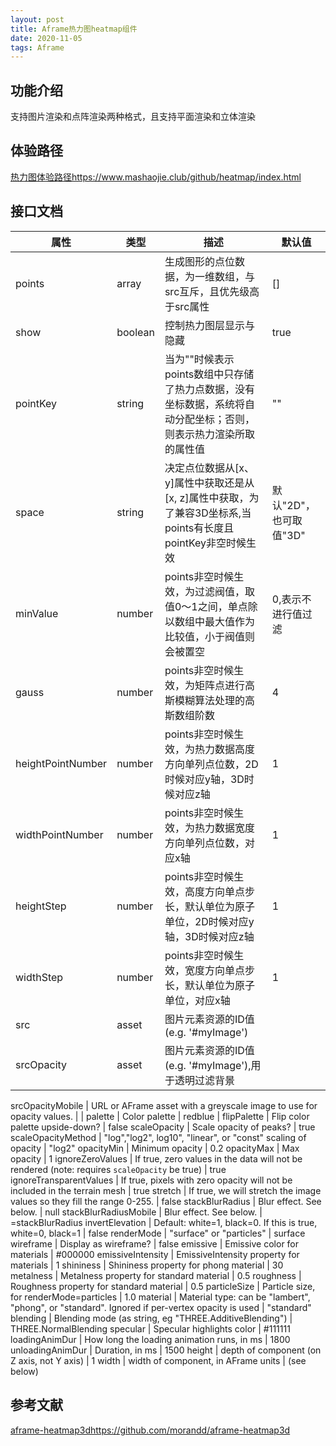 ```yaml
---
layout: post
title: Aframe热力图heatmap组件
date: 2020-11-05
tags: Aframe   
---
```

## 功能介绍
支持图片渲染和点阵渲染两种格式，且支持平面渲染和立体渲染

## 体验路径
[热力图体验路径](https://www.mashaojie.club/github/heatmap/index.html)https://www.mashaojie.club/github/heatmap/index.html

## 接口文档
属性 | 类型 | 描述 | 默认值
--- | --- | --- | ---
points | array | 生成图形的点位数据，为一维数组，与src互斥，且优先级高于src属性 | []
show | boolean | 控制热力图层显示与隐藏 | true
pointKey | string | 当为""时候表示points数组中只存储了热力点数据，没有坐标数据，系统将自动分配坐标；否则，则表示热力渲染所取的属性值 | ""
space | string | 决定点位数据从[x、y]属性中获取还是从[x, z]属性中获取，为了兼容3D坐标系,当points有长度且pointKey非空时候生效  | 默认"2D"，也可取值"3D"
minValue | number | points非空时候生效，为过滤阀值，取值0～1之间，单点除以数组中最大值作为比较值，小于阀值则会被置空 | 0,表示不进行值过滤
gauss | number | points非空时候生效，为矩阵点进行高斯模糊算法处理的高斯数组阶数 | 4
heightPointNumber | number | points非空时候生效，为热力数据高度方向单列点位数，2D时候对应y轴，3D时候对应z轴 | 1
widthPointNumber | number | points非空时候生效，为热力数据宽度方向单列点位数，对应x轴 | 1
heightStep | number | points非空时候生效，高度方向单点步长，默认单位为原子单位，2D时候对应y轴，3D时候对应z轴 | 1
widthStep | number | points非空时候生效，宽度方向单点步长，默认单位为原子单位，对应x轴 | 1
src | asset | 图片元素资源的ID值 (e.g. '#myImage')  | |
srcOpacity | asset | 图片元素资源的ID值 (e.g. '#myImage'),用于透明过滤背景  | |


srcOpacityMobile | URL or AFrame asset with a greyscale image to use for opacity values. | |
palette | Color palette | redblue |
flipPalette | Flip color palette upside-down? | false
scaleOpacity | Scale opacity of peaks? | true
scaleOpacityMethod | "log","log2", log10", "linear", or "const" scaling of opacity | "log2"
opacityMin | Minimum opacity | 0.2 
opacityMax | Max opacity | 1
ignoreZeroValues | If true, zero values in the data will not be rendered (note: requires `scaleOpacity` be true) | true
ignoreTransparentValues | If true, pixels with zero opacity will not be included in the terrain mesh | true
stretch | If true, we will stretch the image values so they fill the range 0-255. | false
stackBlurRadius | Blur effect. See below. | null
stackBlurRadiusMobile | Blur effect. See below. | =stackBlurRadius
invertElevation | Default: white=1, black=0. If this is true, white=0, black=1 | false
renderMode | "surface" or "particles" | surface
wireframe | Display as wireframe? | false
emissive | Emissive color for materials | #000000
emissiveIntensity | EmissiveIntensity property for materials | 1
shininess | Shininess property for phong material | 30
metalness | Metalness property for standard material | 0.5
roughness | Roughness property for standard material | 0.5
particleSize | Particle size, for renderMode=particles | 1.0
material | Material type: can be "lambert", "phong", or "standard". Ignored if per-vertex opacity is used | "standard"
blending | Blending mode (as string, eg "THREE.AdditiveBlending") | THREE.NormalBlending
specular | Specular highlights color | #111111
loadingAnimDur | How long the loading animation runs, in ms | 1800
unloadingAnimDur | Duration, in ms | 1500
height | depth of component (on Z axis, not Y axis) |  1
width | width of component, in AFrame units | (see below)

## 参考文献
[aframe-heatmap3d](https://github.com/morandd/aframe-heatmap3d)https://github.com/morandd/aframe-heatmap3d
